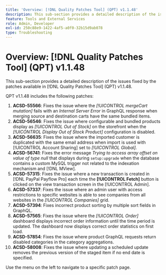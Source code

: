 ```yaml
---
title: 'Overview: [!DNL Quality Patches Tool] (QPT) v1.1.48'
description: This sub-section provides a detailed description of the issues fixed by the patches available in [!DNL Quality Patches Tool] (QPT) v1.1.48.
feature: Tools and External Services
role: Admin, Developer
exl-id: 250c88e9-1422-4af5-a0f0-32b15d9ab078
type: Troubleshooting
---
```

# Overview: [!DNL Quality Patches Tool] (QPT) v1.1.48

This sub-section provides a detailed description of the issues fixed by the patches available in [!DNL Quality Patches Tool] (QPT) v1.1.48.

QPT v1.1.48 includes the following patches:

1. **ACSD-55566**: Fixes the issue where the *[!UICONTROL mergeCart mutation]* fails with an *Internal Server Error* in GraphQL response when merging source and destination carts have the same bundled items. 
1. **ACSD-56546**: Fixes the issue where configurable and bundled products display as *[!UICONTROL Out of Stock]* on the storefront when the *[!UICONTROL Display Out of Stock Product]* configuration is disabled.
1. **ACSD-56635**: Fixes the issue where the imported customer is duplicated with the same email address when import is used with [!UICONTROL Account Sharing] set to *[!UICONTROL Global]*.
1. **ACSD-56741**: Fixes the error message *Trying to access array offset on value of type null* that displays during `setup:upgrade` when the database contains a custom MySQL trigger not related to the indexation mechanism and [!DNL MView].
1. **ACSD-57315**: Fixes the issue where a new transaction is created in [!DNL PayPal Payflow Pro] each time the **[!UICONTROL Fetch]** button is clicked on the view transaction screen in the [!UICONTROL Admin].
1. **ACSD-57337**: Fixes the issue where an admin user with access restrictions to specific websites is able to see companies from all websites in the *[!UICONTROL Companies]* grid.
1. **ACSD-57394**: Fixes incorrect product sorting by multiple sort fields in GraphQL.
1. **ACSD-57565**: Fixes the issue where the *[!UICONTROL Order]* dashboard displays incorrect order information until the time period is updated. The dashboard now displays correct order statistics on first load.
1. **ACSD-57854**: Fixes the issue where product GraphQL requests return disabled categories in the category aggregations.
1. **ACSD-58008**: Fixes the issue where updating a scheduled update removes the previous version of the staged item if no end date is specified.

Use the menu on the left to navigate to a specific patch page.
